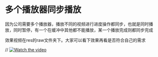 # 多个播放器同步播放

因为公司需要多个播放器，播放不同的视频进行进度操作都同步，也就是同时播放，同时暂停，有一个在缓冲中其他都不能播放，某一个播放完成则都同步完成

效果视频在res的raw文件夹下。大家可以看下效果再看是否符合自己的需求


// [![Watch the video](https://raw.github.com/GabLeRoux/WebMole/master/ressources/WebMole_Youtube_Video.png)](http://youtu.be/vt5fpE0bzSY)
